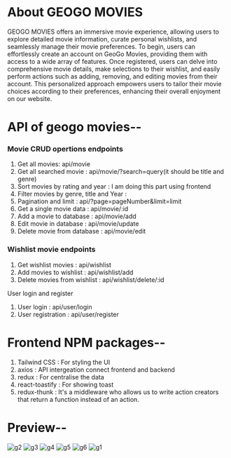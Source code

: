 <h1>About GEOGO MOVIES</h1>

GEOGO MOVIES offers an immersive movie experience, allowing users to explore detailed movie information, curate personal wishlists, and seamlessly manage their movie preferences. To begin, users can effortlessly create an account on GeoGo Movies, providing them with access to a wide array of features. Once registered, users can delve into comprehensive movie details, make selections to their wishlist, and easily perform actions such as adding, removing, and editing movies from their account. This personalized approach empowers users to tailor their movie choices according to their preferences, enhancing their overall enjoyment on our website.

<h1>API of geogo movies--</h1>

<h3>Movie CRUD opertions endpoints</h3>

1. Get all movies: api/movie
2. Get all searched movie : api/movie/?search=query(it should be title and genre)
3. Sort movies by rating and year : I am doing this part using frontend 
4. Filter movies by genre, title and Year : 
5. Pagination and limit : api/?page=pageNumber&limit=limit
6. Get a single movie data : api/movie/:id
7. Add a movie to database : api/movie/add
8. Edit movie in database : api/movie/update
9. Delete movie from database : api/movie/edit


<h3>Wishlist movie endpoints</h3>

1. Get wishlist movies : api/wishlist
2. Add movies to wishlist : api/wishlist/add
3. Delete movies from wishlist : api/wishlist/delete/:id

User login and register

1. User login : api/user/login
1. User registration : api/user/register


<h1>Frontend NPM packages--</h1>

1. Tailwind CSS : For styling the UI
2. axios : API intergeation connect frontend and backend 
3. redux : For centralise the data
4. react-toastify : For showing toast
5. redux-thunk : It's a middleware who allows us to write action creators that return a function instead of an action.


<h1>Preview--</h1>

![g2](https://github.com/Hilton-Borah/Geogo-company-assignment/assets/103739534/9e479fdd-a06c-4d9c-94f3-fdaf7b18c490)
![g3](https://github.com/Hilton-Borah/Geogo-company-assignment/assets/103739534/c39c0e51-ed6a-444e-8604-ba68474deebd)
![g4](https://github.com/Hilton-Borah/Geogo-company-assignment/assets/103739534/c2aa8b1d-b034-45a6-bfe5-6de6cf148ddd)
![g5](https://github.com/Hilton-Borah/Geogo-company-assignment/assets/103739534/1b3b9643-ae85-4416-bae0-48f8320e7e9e)
![g6](https://github.com/Hilton-Borah/Geogo-company-assignment/assets/103739534/dbbc6890-63c0-4ed4-a5c6-cd74dd8e7208)
![g1](https://github.com/Hilton-Borah/Geogo-company-assignment/assets/103739534/0d9463a8-a9e3-4912-99f5-60524007fcaf)


